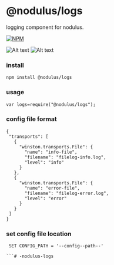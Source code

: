 # @nodulus/logs




 logging component for nodulus.
  

   
[![NPM](https://nodei.co/npm/@nodulus/logs.png)](https://npmjs.org/package/@nodulus/logs)

 ![Alt text](https://travis-ci.org/nodulusteam/-nodulus-logs.svg?branch=master "build")
 ![Alt text](https://david-dm.org/nodulusteam/-nodulus-logs.svg "dependencies")
 


 ### install
 `npm install @nodulus/logs`
 
 
 ### usage
 ```
 var logs=require("@nodulus/logs");
 
 ```
 
 
 
 ### config file format 
 
 ```
{
  "transports": [
    {
      "winston.transports.File": {
        "name": "info-file",
        "filename": "filelog-info.log",
        "level": "info"
      }
    },
    {
      "winston.transports.File": {
        "name": "error-file",
        "filename": "filelog-error.log",
        "level": "error"
      }
    }
  ]
}
 
 ```
 ### set config file location
```
 SET CONFIG_PATH = '--config--path--'
 
```# -nodulus-logs
